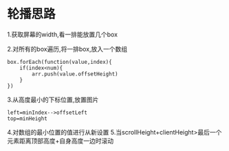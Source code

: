 # 轮播思路

1.获取屏幕的width,看一排能放置几个box

2.对所有的box遍历,将一排box,放入一个数组

~~~
box.forEach(function(value,index){
    if(index<num){
        arr.push(value.offsetHeight)
    }
})
~~~

3.从高度最小的下标位置,放置图片

~~~
left=minIndex-->offsetLeft
top=minHeight
~~~

4.对数组的最小位置的值进行从新设置
5.当scrollHeight+clientHeight>最后一个元素距离顶部高度+自身高度一边时滚动